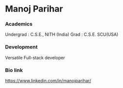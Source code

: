 # Manoj Parihar

### Academics

Undergrad  : C.S.E., NITH (India)
Grad       : C.S.E. SCU(USA)

### Development

Versatile Full-stack developer

### Bio link

https://www.linkedin.com/in/manojparihar/
